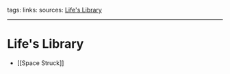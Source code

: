 tags:
links: 
sources: [Life's Library](https://www.lifeslibrarybookclub.com/about/)

---
# Life's Library
+ [[Space Struck]]
